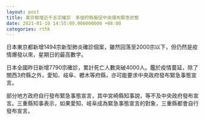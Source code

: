 ```yaml
---
layout: post
title: 東京都增近千五宗確診　多個府縣擬促中央頒布緊急狀態
date: 2021-01-10 14:55:09.000000000 +08:00
categories: rthk
---
```


日本東京都新增1494宗新型肺炎確診個案，雖然回落至2000宗以下，但仍然是疫情爆發以來，星期日的最高數字。

日本全國昨日新增7790宗確診，累計死亡人數突破4000人。鑑於疫情蔓延，除了關西3府縣之外，愛知、岐阜、櫪木等府縣，亦可能要求中央政府發布緊急事態宣言。

部分地方政府自行發布緊急事態宣言，其中宮崎縣知事說，等不及中央政府發布宣言。三重縣知事表示，如果愛知、岐阜成為緊急事態宣言的對象，三重縣都會自行發布宣言。
